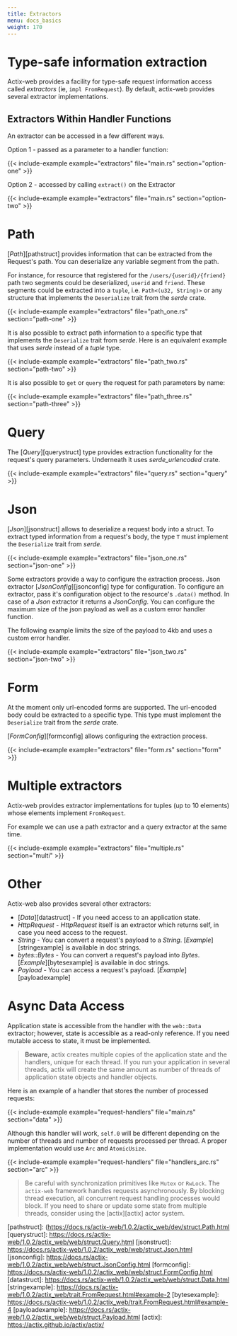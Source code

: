 ```yaml
---
title: Extractors
menu: docs_basics
weight: 170
---
```


# Type-safe information extraction

Actix-web provides a facility for type-safe request information access called *extractors*
(ie, `impl FromRequest`). By default, actix-web provides several extractor implementations.

## Extractors Within Handler Functions

An extractor can be accessed in a few different ways.

Option 1 - passed as a parameter to a handler function:

{{< include-example example="extractors" file="main.rs" section="option-one" >}}

Option 2 - accessed by calling `extract()` on the Extractor

{{< include-example example="extractors" file="main.rs" section="option-two" >}}

# Path

[*Path*][pathstruct] provides information that can be extracted from the Request's
path. You can deserialize any variable segment from the path.

For instance, for resource that registered for the `/users/{userid}/{friend}` path
two segments could be deserialized, `userid` and `friend`. These segments could be
extracted into a `tuple`, i.e. `Path<(u32, String)>` or any structure that implements
the `Deserialize` trait from the *serde* crate.

{{< include-example example="extractors" file="path_one.rs" section="path-one" >}}

It is also possible to extract path information to a specific type that implements the
`Deserialize` trait from *serde*. Here is an equivalent example that uses *serde*
instead of a *tuple* type.

{{< include-example example="extractors" file="path_two.rs" section="path-two" >}}

It is also possible to `get` or `query` the request for path parameters by name:

{{< include-example example="extractors" file="path_three.rs" section="path-three" >}}

# Query

The [*Query*][querystruct] type provides extraction functionality for the request's
query parameters. Underneath it uses *serde_urlencoded* crate.

{{< include-example example="extractors" file="query.rs" section="query" >}}

# Json

[*Json*][jsonstruct] allows to deserialize a request body into a struct. To extract
typed information from a request's body, the type `T` must implement the `Deserialize`
trait from *serde*.

{{< include-example example="extractors" file="json_one.rs" section="json-one" >}}

Some extractors provide a way to configure the extraction process. Json extractor
[*JsonConfig*][jsonconfig] type for configuration. To configure an extractor, pass it's
configuration object to the resource's `.data()` method. In case of a *Json* extractor
it returns a *JsonConfig*. You can configure the maximum size of the json payload as
well as a custom error handler function.

The following example limits the size of the payload to 4kb and uses a custom error handler.

{{< include-example example="extractors" file="json_two.rs" section="json-two" >}}

# Form

At the moment only url-encoded forms are supported. The url-encoded body could be
extracted to a specific type. This type must implement the `Deserialize` trait from
the *serde* crate.

[*FormConfig*][formconfig] allows configuring the extraction process.

{{< include-example example="extractors" file="form.rs" section="form" >}}

# Multiple extractors

Actix-web provides extractor implementations for tuples (up to 10 elements) whose
elements implement `FromRequest`.

For example we can use a path extractor and a query extractor at the same time.

{{< include-example example="extractors" file="multiple.rs" section="multi" >}}

# Other

Actix-web also provides several other extractors:

* [*Data*][datastruct] - If you need access to an application state.
* *HttpRequest* - *HttpRequest* itself is an extractor which returns self, in case you
  need access to the request.
* *String* - You can convert a request's payload to a *String*.  [*Example*][stringexample]
  is available in doc strings.
* *bytes::Bytes* - You can convert a request's payload into *Bytes*.
  [*Example*][bytesexample]
  is available in doc strings.
* *Payload* - You can access a request's payload.
  [*Example*][payloadexample]

# Async Data Access

Application state is accessible from the handler with the `web::Data` extractor;
however, state is accessible as a read-only reference. If you need mutable access to state,
it must be implemented.

> **Beware**, actix creates multiple copies of the application state and the handlers,
> unique for each thread. If you run your application in several threads, actix will
> create the same amount as number of threads of application state objects and handler
> objects.

Here is an example of a handler that stores the number of processed requests:

{{< include-example example="request-handlers" file="main.rs" section="data" >}}

Although this handler will work, `self.0` will be different depending on the number of threads and
number of requests processed per thread. A proper implementation would use `Arc` and `AtomicUsize`.

{{< include-example example="request-handlers" file="handlers_arc.rs" section="arc" >}}

> Be careful with synchronization primitives like `Mutex` or `RwLock`. The `actix-web` framework
> handles requests asynchronously. By blocking thread execution, all concurrent
> request handling processes would block. If you need to share or update some state
> from multiple threads, consider using the [actix][actix] actor system.

[pathstruct]: (https://docs.rs/actix-web/1.0.2/actix_web/dev/struct.Path.html
[querystruct]: https://docs.rs/actix-web/1.0.2/actix_web/web/struct.Query.html
[jsonstruct]: https://docs.rs/actix-web/1.0.2/actix_web/web/struct.Json.html
[jsonconfig]: https://docs.rs/actix-web/1.0.2/actix_web/web/struct.JsonConfig.html
[formconfig]: https://docs.rs/actix-web/1.0.2/actix_web/web/struct.FormConfig.html
[datastruct]: https://docs.rs/actix-web/1.0.2/actix_web/web/struct.Data.html
[stringexample]: https://docs.rs/actix-web/1.0.2/actix_web/trait.FromRequest.html#example-2
[bytesexample]: https://docs.rs/actix-web/1.0.2/actix_web/trait.FromRequest.html#example-4
[payloadexample]: https://docs.rs/actix-web/1.0.2/actix_web/web/struct.Payload.html
[actix]: https://actix.github.io/actix/actix/

